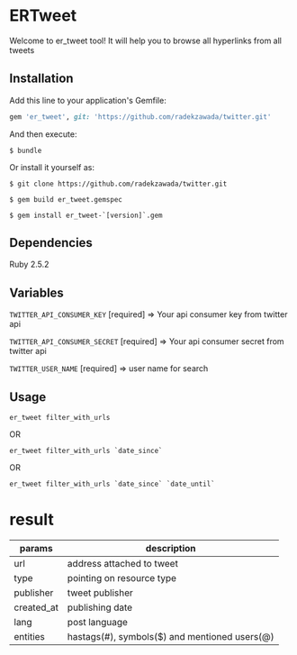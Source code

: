 # ERTweet

Welcome to er_tweet tool! It will help you to browse all hyperlinks from all tweets

## Installation

Add this line to your application's Gemfile:

```ruby
gem 'er_tweet', git: 'https://github.com/radekzawada/twitter.git'
```

And then execute:

    $ bundle

Or install it yourself as:

    $ git clone https://github.com/radekzawada/twitter.git

    $ gem build er_tweet.gemspec

    $ gem install er_tweet-`[version]`.gem

## Dependencies

Ruby 2.5.2

## Variables

`TWITTER_API_CONSUMER_KEY` [required] => Your api consumer key from twitter api

`TWITTER_API_CONSUMER_SECRET` [required] => Your api consumer secret from twitter api

`TWITTER_USER_NAME` [required] => user name for search

## Usage

```
er_tweet filter_with_urls
```
OR
```
er_tweet filter_with_urls `date_since`
```
OR
```
er_tweet filter_with_urls `date_since` `date_until`
```

# result

|     params    |                 description                   |
|---------------|-----------------------------------------------|
| url           | address attached to tweet                     |
| type          | pointing on resource type                     |
| publisher     | tweet publisher                               |
| created_at    | publishing date                               |
| lang          | post language                                 |
| entities      | hastags(#), symbols($) and mentioned users(@) |
